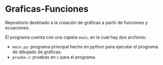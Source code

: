# Graficas-Funciones
Repositorio destinado a la creación de gráficas a partir de funciones y ecuaciones.

El programa cuenta con una capeta `main`, en la cual hay dos archivos:
- `main.py`: programa principal hecho en python para ejecutar el programa de dibujado de gráficas.
- `prueba.c`: pruebas en `c` para el programa.